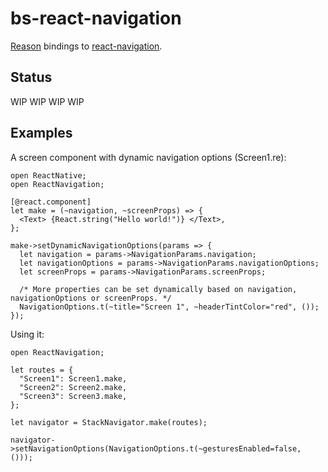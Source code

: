 # bs-react-navigation

[Reason](https://reasonml.github.io) bindings to [react-navigation](https://github.com/react-navigation/react-navigation).

## Status

WIP WIP WIP WIP

## Examples

A screen component with dynamic navigation options (Screen1.re):

```reason
open ReactNative;
open ReactNavigation;

[@react.component]
let make = (~navigation, ~screenProps) => {
  <Text> {React.string("Hello world!")} </Text>,
};

make->setDynamicNavigationOptions(params => {
  let navigation = params->NavigationParams.navigation;
  let navigationOptions = params->NavigationParams.navigationOptions;
  let screenProps = params->NavigationParams.screenProps;

  /* More properties can be set dynamically based on navigation, navigationOptions or screenProps. */
  NavigationOptions.t(~title="Screen 1", ~headerTintColor="red", ());
});
```

Using it:

```reason
open ReactNavigation;

let routes = {
  "Screen1": Screen1.make,
  "Screen2": Screen2.make,
  "Screen3": Screen3.make,
};

let navigator = StackNavigator.make(routes);

navigator->setNavigationOptions(NavigationOptions.t(~gesturesEnabled=false, ()));
```
